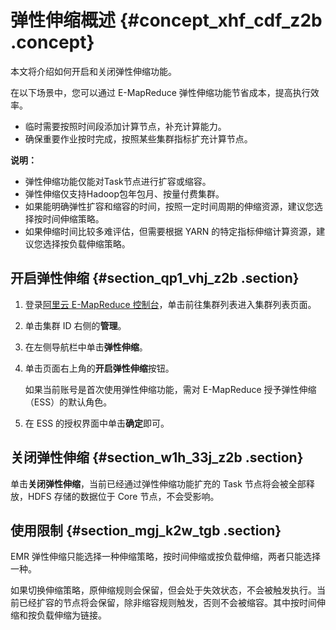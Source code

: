 # 弹性伸缩概述 {#concept_xhf_cdf_z2b .concept}

本文将介绍如何开启和关闭弹性伸缩功能。

在以下场景中，您可以通过 E-MapReduce 弹性伸缩功能节省成本，提高执行效率。

-   临时需要按照时间段添加计算节点，补充计算能力。
-   确保重要作业按时完成，按照某些集群指标扩充计算节点。

**说明：** 

-   弹性伸缩功能仅能对Task节点进行扩容或缩容。
-   弹性伸缩仅支持Hadoop包年包月、按量付费集群。
-   如果能明确弹性扩容和缩容的时间，按照一定时间周期的伸缩资源，建议您选择按时间伸缩策略。
-   如果伸缩时间比较多难评估，但需要根据 YARN 的特定指标伸缩计算资源，建议您选择按负载伸缩策略。

## 开启弹性伸缩 {#section_qp1_vhj_z2b .section}

1.  登录[阿里云 E-MapReduce 控制台](https://emr.console.aliyun.com/)，单击前往集群列表进入集群列表页面。
2.  单击集群 ID 右侧的**管理**。
3.  在左侧导航栏中单击**弹性伸缩**。
4.  单击页面右上角的**开启弹性伸缩**按钮。

    如果当前账号是首次使用弹性伸缩功能，需对 E-MapReduce 授予弹性伸缩（ESS）的默认角色。

5.  在 ESS 的授权界面中单击**确定**即可。

## 关闭弹性伸缩 {#section_w1h_33j_z2b .section}

单击**关闭弹性伸缩**，当前已经通过弹性伸缩功能扩充的 Task 节点将会被全部释放，HDFS 存储的数据位于 Core 节点，不会受影响。

## 使用限制 {#section_mgj_k2w_tgb .section}

EMR 弹性伸缩只能选择一种伸缩策略，按时间伸缩或按负载伸缩，两者只能选择一种。

如果切换伸缩策略，原伸缩规则会保留，但会处于失效状态，不会被触发执行。当前已经扩容的节点将会保留，除非缩容规则触发，否则不会被缩容。其中按时间伸缩和按负载伸缩为链接。

